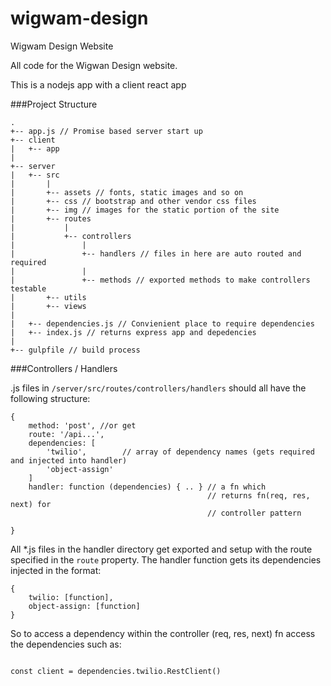 # wigwam-design
Wigwam Design Website

All code for the Wigwan Design website.

This is a nodejs app with a client react app

###Project Structure

```
.
+-- app.js // Promise based server start up
+-- client
|   +-- app
|
+-- server
|   +-- src
|       |
|       +-- assets // fonts, static images and so on
|       +-- css // bootstrap and other vendor css files
|       +-- img // images for the static portion of the site
|       +-- routes
|           |
|           +-- controllers
|               |
|               +-- handlers // files in here are auto routed and required
|               |
|               +-- methods // exported methods to make controllers testable
|       +-- utils
|       +-- views
|
|   +-- dependencies.js // Convienient place to require dependencies
|   +-- index.js // returns express app and depedencies
|
+-- gulpfile // build process 

```

###Controllers / Handlers

.js files in <code>/server/src/routes/controllers/handlers</code> should all
have the following structure:

```
{
    method: 'post', //or get
    route: '/api...',
    dependencies: [
        'twilio',        // array of dependency names (gets required and injected into handler)
        'object-assign'
    ]
    handler: function (dependencies) { .. } // a fn which 
                                            // returns fn(req, res, next) for
                                            // controller pattern
    
}
```

All *.js files in the handler directory get exported and setup with the
route specified in the <code>route</code> property. The handler function gets
its dependencies injected in the format:

```
{
    twilio: [function],
    object-assign: [function]
}
```

So to access a dependency within the controller (req, res, next) fn
access the dependencies such as:

<code>
const client = dependencies.twilio.RestClient()
</code>

